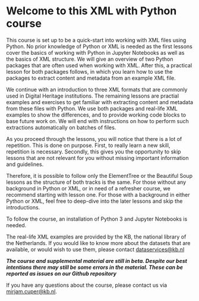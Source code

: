 # Welcome to this XML with Python course

This course is set up to be a quick-start into working with XML files using Python. No prior knowledge of Python or XML is needed as the first lessons cover the basics of working with Python in 
Jupyter Notebooks as well as the basics of XML structure. We will give an overview of two Python packages that are often used when working with XML. 
After this, a practical lesson for both packages follows, in which you learn how to use the packages to extract content and metadata from an example XML file.

We continue with an introduction to three XML formats that are commonly used in Digital Heritage institutions. 
The remaining lessons are practial examples and exercises to get familiar with extracting content and metadata from these files with Python. 
We use both packages and real-life XML examples to show the differences, and to provide working code blocks to base future work on.
We will end with instructions on how to perform such extractions automatically on batches of files. 

As you proceed through the lessons, you will notice that there is a lot of repetition. This is done on purpose. First, to really learn a new skill, repetition is necessary.
Secondly, this gives you the opportunity to skip lessons that are not relevant for you without missing important information and guidelines. 

Therefore, it is possible to follow only the ElementTree or the Beautiful Soup lessons as the structure of both tracks is the same. 
For those without any background in Python or XML, or in need of a refresher course, we recommend starting with lesson one. 
For those with a background in either Python or XML, feel free to deep-dive into the later lessons and skip the introductions.

To follow the course, an installation of Python 3 and Jupyter Notebooks is needed. 

The real-life XML examples are provided by the KB, the national library of the Netherlands.
If you would like to know more about the datasets that are available, or would wish to use them, please contact dataservices@kb.nl

***The course and supplemental material are still in beta. Despite our best intentions there may still be some errors in the material. These can be reported as issues on our Github repository***

If you have any questions about the course, please contact us via mirjam.cuper@kb.nl.

 





